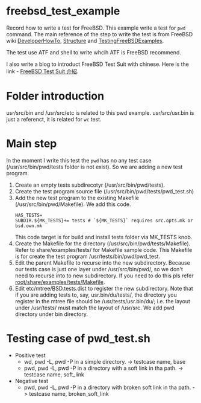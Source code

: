 # freebsd_test_example
Record how to write a test for FreeBSD. This example write a test for `pwd` command. The main reference of the step to write the test is from FreeBSD wiki [DeveloperHowTo](https://wiki.freebsd.org/TestSuite/DeveloperHowTo), [Structure](https://wiki.freebsd.org/TestSuite/Structure) and [TestingFreeBSDExamples](https://wiki.freebsd.org/TestingFreeBSDExamples).

The test use ATF and shell to write whcih ATF is FreeBSD recommend.

I also write a blog to introduct FreeBSD Test Suit with chinese. Here is the link - [FreeBSD Test Suit 介紹](https://cozy-kola.medium.com/freebsd-kernel-unit-test-e21be1ab2b3a).

# Folder introduction
usr/src/bin and /usr/src/etc is related to this pwd example. usr/src/usr.bin is just a referenct, it is related for `wc` test.

# Main step
In the moment I write this test the `pwd` has no any test case (/usr/src/bin/pwd/tests folder is not exist). So we are adding a new test program.

1. Create an empty tests subdirecotyr (/usr/src/bin/pwd/tests).
2. Create the test program source file (/usr/src/bin/pwd/tests/pwd_test.sh)
3. Add the new test program to the existing Makefile (/usr/src/bin/pwd/Makefile). We add this code.
    ```
    HAS_TESTS=
    SUBDIR.${MK_TESTS}+= tests # `${MK_TESTS}` requires src.opts.mk or bsd.own.mk
    ```
    This code target is for build and install tests folder via MK_TESTS knob.
4. Create the Makefile for the directory (/usr/src/bin/pwd/tests/Makefile). Refer to share/examples/tests/ for Makefile sample code. This Makefile is for create the test program /usr/tests/bin/pwd/pwd_test.
5. Edit the parent Makefile to recurse into the new subdirectory. Because our tests case is just one layer under /usr/src/bin/pwd/, so we don't need to recurse into to new subdirectory. If you need to do this pls refer [root/share/examples/tests/Makefile](https://cgit.freebsd.org/src/tree/share/examples/tests/Makefile).
6. Edit etc/mtree/BSD.tests.dist to register the new subdirectory. Note that if you are adding tests to, say, usr.bin/du/tests/, the directory you register in the mtree file should be /usr/tests/usr.bin/du/; i.e. the layout under /usr/tests/ must match the layout of /usr/src. We add pwd directory under bin directory.

# Testing case of pwd_test.sh
* Positive test
    * wd, pwd -L, pwd -P in a simple directory. -> testcase name, base
    * pwd, pwd -L, pwd -P in a directory with a soft link in tha path. -> testcase name, soft_link
* Negative test
  * pwd, pwd -L, pwd -P in a directory with broken soft link in tha path. -> testcase name, broken_soft_link